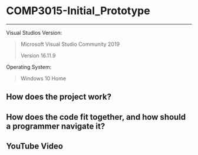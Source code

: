 # COMP3015-Initial_Prototype

---

Visual Studios Version:
> Microsoft Visual Studio Community 2019
> 
> Version 16.11.9

Operating System:
> Windows 10 Home

## How does the project work?


## How does the code fit together, and how should a programmer navigate it?


## YouTube Video

